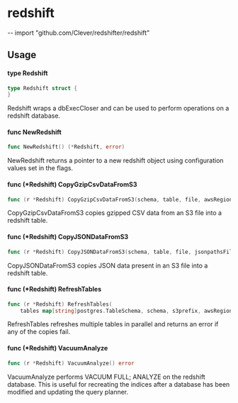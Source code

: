 # redshift
--
    import "github.com/Clever/redshifter/redshift"


## Usage

#### type Redshift

```go
type Redshift struct {
}
```

Redshift wraps a dbExecCloser and can be used to perform operations on a
redshift database.

#### func  NewRedshift

```go
func NewRedshift() (*Redshift, error)
```
NewRedshift returns a pointer to a new redshift object using configuration
values set in the flags.

#### func (*Redshift) CopyGzipCsvDataFromS3

```go
func (r *Redshift) CopyGzipCsvDataFromS3(schema, table, file, awsRegion string, ts postgres.TableSchema, delimiter rune) error
```
CopyGzipCsvDataFromS3 copies gzipped CSV data from an S3 file into a redshift
table.

#### func (*Redshift) CopyJSONDataFromS3

```go
func (r *Redshift) CopyJSONDataFromS3(schema, table, file, jsonpathsFile, awsRegion string) error
```
CopyJSONDataFromS3 copies JSON data present in an S3 file into a redshift table.

#### func (*Redshift) RefreshTables

```go
func (r *Redshift) RefreshTables(
	tables map[string]postgres.TableSchema, schema, s3prefix, awsRegion string, delim rune) error
```
RefreshTables refreshes multiple tables in parallel and returns an error if any
of the copies fail.

#### func (*Redshift) VacuumAnalyze

```go
func (r *Redshift) VacuumAnalyze() error
```
VacuumAnalyze performs VACUUM FULL; ANALYZE on the redshift database. This is
useful for recreating the indices after a database has been modified and
updating the query planner.
